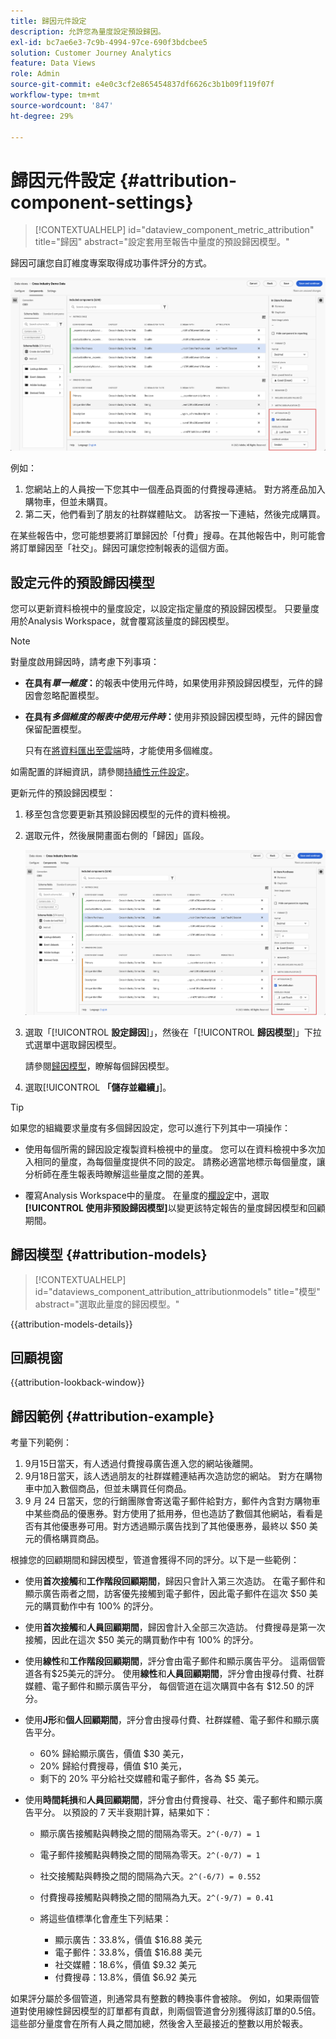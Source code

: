```yaml
---
title: 歸因元件設定
description: 允許您為量度設定預設歸因。
exl-id: bc7ae6e3-7c9b-4994-97ce-690f3bdcbee5
solution: Customer Journey Analytics
feature: Data Views
role: Admin
source-git-commit: e4e0c3cf2e865454837df6626c3b1b09f119f07f
workflow-type: tm+mt
source-wordcount: '847'
ht-degree: 29%

---
```


# 歸因元件設定 {#attribution-component-settings}

<!-- markdownlint-disable MD034 -->

>[!CONTEXTUALHELP]
>id="dataview_component_metric_attribution"
>title="歸因"
>abstract="設定套用至報告中量度的預設歸因模型。"

<!-- markdownlint-enable MD034 -->


歸因可讓您自訂維度專案取得成功事件評分的方式。

![醒目提示「設定歸因」選項的「資料檢視」視窗](../assets/attribution-settings.png)

例如：

1. 您網站上的人員按一下您其中一個產品頁面的付費搜尋連結。 對方將產品加入購物車，但並未購買。
2. 第二天，他們看到了朋友的社群媒體貼文。 訪客按一下連結，然後完成購買。

在某些報告中，您可能想要將訂單歸因於「付費」搜尋。在其他報告中，則可能會將訂單歸因至「社交」。歸因可讓您控制報表的這個方面。

## 設定元件的預設歸因模型

您可以更新資料檢視中的量度設定，以設定指定量度的預設歸因模型。 只要量度用於Analysis Workspace，就會覆寫該量度的歸因模型。

>[!NOTE]
>
>對量度啟用歸因時，請考慮下列事項：
>
>* **在具有&#x200B;*單一維度*：**&#x200B;的報表中使用元件時，如果使用非預設歸因模型，元件的歸因會忽略配置模型。
>
>* **在具有&#x200B;*多個維度的報表中使用元件時*：**&#x200B;使用非預設歸因模型時，元件的歸因會保留配置模型。
>
>   只有在[將資料匯出至雲端](/help/analysis-workspace/export/export-cloud.md)時，才能使用多個維度。
>
> 如需配置的詳細資訊，請參閱[持續性元件設定](/help/data-views/component-settings/persistence.md)。

更新元件的預設歸因模型：

1. 移至包含您要更新其預設歸因模型的元件的資料檢視。

1. 選取元件，然後展開畫面右側的「歸因」區段。

   ![醒目提示「設定歸因」選項的「資料檢視」視窗](../assets/attribution-settings.png)

1. 選取「[!UICONTROL **設定歸因**]」，然後在「[!UICONTROL **歸因模型**]」下拉式選單中選取歸因模型。

   請參閱[歸因模型](#attribution-models)，瞭解每個歸因模型。

1. 選取&#x200B;[!UICONTROL **「儲存並繼續」**]。

>[!TIP]
>
>如果您的組織要求量度有多個歸因設定，您可以進行下列其中一項操作：
>
> * 使用每個所需的歸因設定複製資料檢視中的量度。 您可以在資料檢視中多次加入相同的量度，為每個量度提供不同的設定。 請務必適當地標示每個量度，讓分析師在產生報表時瞭解這些量度之間的差異。
>
> * 覆寫Analysis Workspace中的量度。 在量度的[欄設定](/help/analysis-workspace/visualizations/freeform-table/column-row-settings/column-settings.md)中，選取&#x200B;**[!UICONTROL 使用非預設歸因模型]**&#x200B;以變更該特定報告的量度歸因模型和回顧期間。

## 歸因模型 {#attribution-models}

<!-- markdownlint-disable MD034 -->

>[!CONTEXTUALHELP]
>id="dataviews_component_attribution_attributionmodels"
>title="模型"
>abstract="選取此量度的歸因模型。"

<!-- markdownlint-enable MD034 -->

{{attribution-models-details}}


## 回顧視窗

{{attribution-lookback-window}}



## 歸因範例 {#attribution-example}

考量下列範例：

1. 9月15日當天，有人透過付費搜尋廣告進入您的網站後離開。
1. 9月18日當天，該人透過朋友的社群媒體連結再次造訪您的網站。 對方在購物車中加入數個商品，但並未購買任何商品。
1. 9 月 24 日當天，您的行銷團隊會寄送電子郵件給對方，郵件內含對方購物車中某些商品的優惠券。對方使用了抵用券，但也造訪了數個其他網站，看看是否有其他優惠券可用。對方透過顯示廣告找到了其他優惠券，最終以 $50 美元的價格購買商品。

根據您的回顧期間和歸因模型，管道會獲得不同的評分。以下是一些範例：

* 使用&#x200B;**首次接觸**&#x200B;和&#x200B;**工作階段回顧期間**，歸因只會計入第三次造訪。 在電子郵件和顯示廣告兩者之間，訪客優先接觸到電子郵件，因此電子郵件在這次 $50 美元的購買動作中有 100% 的評分。

* 使用&#x200B;**首次接觸**&#x200B;和&#x200B;**人員回顧期間**，歸因會計入全部三次造訪。 付費搜尋是第一次接觸，因此在這次 $50 美元的購買動作中有 100% 的評分。

* 使用&#x200B;**線性**&#x200B;和&#x200B;**工作階段回顧期間**，評分會由電子郵件和顯示廣告平分。 這兩個管道各有$25美元的評分。
使用**線性**&#x200B;和&#x200B;**人員回顧期間**，評分會由搜尋付費、社群媒體、電子郵件和顯示廣告平分， 每個管道在這次購買中各有 $12.50 的評分。

* 使用&#x200B;**J形**&#x200B;和&#x200B;**個人回顧期間**，評分會由搜尋付費、社群媒體、電子郵件和顯示廣告平分。

   * 60% 歸給顯示廣告，價值 $30 美元，
   * 20% 歸給付費搜尋，價值 $10 美元，
   * 剩下的 20% 平分給社交媒體和電子郵件，各為 $5 美元。

* 使用&#x200B;**時間耗損**&#x200B;和&#x200B;**人員回顧期間**，評分會由付費搜尋、社交、電子郵件和顯示廣告平分。 以預設的 7 天半衰期計算，結果如下：

   * 顯示廣告接觸點與轉換之間的間隔為零天。`2^(-0/7) = 1`
   * 電子郵件接觸點與轉換之間的間隔為零天。`2^(-0/7) = 1`
   * 社交接觸點與轉換之間的間隔為六天。`2^(-6/7) = 0.552`
   * 付費搜尋接觸點與轉換之間的間隔為九天。`2^(-9/7) = 0.41`
   * 將這些值標準化會產生下列結果：

      * 顯示廣告：33.8%，價值 $16.88 美元
      * 電子郵件：33.8%，價值 $16.88 美元
      * 社交媒體：18.6%，價值 $9.32 美元
      * 付費搜尋：13.8%，價值 $6.92 美元

如果評分屬於多個管道，則通常具有整數的轉換事件會被除。 例如，如果兩個管道對使用線性歸因模型的訂單都有貢獻，則兩個管道會分別獲得該訂單的0.5倍。 這些部分量度會在所有人員之間加總，然後舍入至最接近的整數以用於報表。


